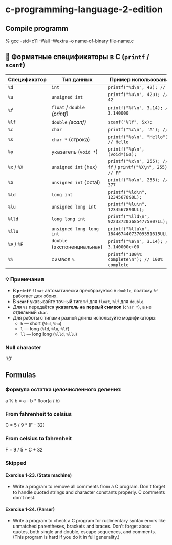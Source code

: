 # c-programming-language-2-edition

## Compile programm

% gcc -std=c11 -Wall -Wextra -o name-of-binary file-name.c

## 📜 Форматные спецификаторы в C (`printf` / `scanf`)

| Спецификатор | Тип данных                    | Пример использования                                        |
| ------------ | ----------------------------- | ----------------------------------------------------------- |
| `%d`         | `int`                         | `printf("%d\n", 42); // 42`                                 |
| `%u`         | `unsigned int`                | `printf("%u\n", 42u); // 42`                                |
| `%f`         | `float` / `double` _(printf)_ | `printf("%f\n", 3.14); // 3.140000`                         |
| `%lf`        | `double` _(scanf)_            | `scanf("%lf", &x);`                                         |
| `%c`         | `char`                        | `printf("%c\n", 'A'); // A`                                 |
| `%s`         | `char *` (строка)             | `printf("%s\n", "Hello"); // Hello`                         |
| `%p`         | указатель (`void *`)          | `printf("%p\n", (void*)&a);`                                |
| `%x` / `%X`  | `unsigned int` (hex)          | `printf("%x\n", 255); // ff` / `printf("%X\n", 255); // FF` |
| `%o`         | `unsigned int` (octal)        | `printf("%o\n", 255); // 377`                               |
| `%ld`        | `long int`                    | `printf("%ld\n", 1234567890L);`                             |
| `%lu`        | `unsigned long int`           | `printf("%lu\n", 1234567890UL);`                            |
| `%lld`       | `long long int`               | `printf("%lld\n", 9223372036854775807LL);`                  |
| `%llu`       | `unsigned long long int`      | `printf("%llu\n", 18446744073709551615ULL);`                |
| `%e` / `%E`  | `double` (экспоненциальная)   | `printf("%e\n", 3.14); // 3.140000e+00`                     |
| `%%`         | символ `%`                    | `printf("100%% complete\n"); // 100% complete`              |

### 💡 Примечания

- В **`printf`** `float` автоматически преобразуется в `double`, поэтому `%f` работает для обоих.
- В **`scanf`** указывайте точный тип: `%f` для `float`, `%lf` для `double`.
- Для `%s` передаётся **указатель на первый символ** (`char *`), а не отдельный `char`.
- Для работы с типами разной длины используйте модификаторы:
  - `h` — short (`%hd`, `%hu`)
  - `l` — long (`%ld`, `%lu`, `%lf`)
  - `ll` — long long (`%lld`, `%llu`)

### Null character

'\0'

## Formulas

### Формула остатка целочисленного деления:

a % b = a - b \* floor(a / b)

### From fahrenheit to celsius

C = 5 / 9 \* (F - 32)

### From celsius to fahrenheit

F = 9 / 5 \* C + 32

### Skipped

#### Exercise 1-23. (State machine)

- Write a program to remove all comments from a C program.
  Don't forget to handle quoted strings and character constants properly. C comments don't nest.

#### Exercise 1-24. (Parser)

- Write a program to check a C program for rudimentary syntax errors like unmatched parentheses,
  brackets and braces. Don't forget about quotes, both single and double, escape sequences, and comments.
  (This program is hard if you do it in full generality.)
